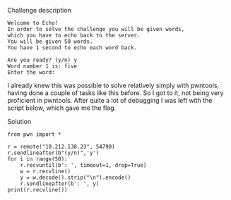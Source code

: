 Challenge description
```
Welcome to Echo!
In order to solve the challenge you will be given words,
which you have to echo back to the server.
You will be given 50 words.
You have 1 second to echo each word back.

Are you ready? (y/n) y
Word number 1 is: five
Enter the word: 
```
I already knew this was possible to solve relatively simply with pwntools, having done a couple of tasks like this before. So I got to it, not being very proficient in pwntools. After quite a lot of debugging I was left with the script below, which gave me the flag.


Solution
```
from pwn import *

r = remote("10.212.138.23", 54790)
r.sendlineafter(b"(y/n)",'y')
for i in range(50):
    r.recvuntil(b': ', timeout=1, drop=True)
    w = r.recvline()
    y = w.decode().strip("\n").encode()
    r.sendlineafter(b': ', y)
print(r.recvline())
